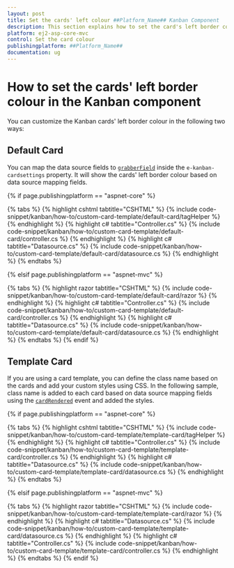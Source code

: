 ```yaml
---
layout: post
title: Set the cards' left colour ##Platform_Name## Kanban Component
description: This section explains how to set the card's left border colour in Syncfusion ##Platform_Name## Kanban component of Syncfusion Essential JS 2 and more.
platform: ej2-asp-core-mvc
control: Set the card colour
publishingplatform: ##Platform_Name##
documentation: ug
---
```


# How to set the cards' left border colour in the Kanban component

You can customize the Kanban cards' left border colour in the following two ways:

## Default Card

You can map the data source fields to [`grabberField`](../../api/KanbanCardSettings#grabberfield) inside the `e-kanban-cardsettings` property. It will show the cards' left border colour based on data source mapping fields.

{% if page.publishingplatform == "aspnet-core" %}

{% tabs %}
{% highlight cshtml tabtitle="CSHTML" %}
{% include code-snippet/kanban/how-to/custom-card-template/default-card/tagHelper %}
{% endhighlight %}
{% highlight c# tabtitle="Controller.cs" %}
{% include code-snippet/kanban/how-to/custom-card-template/default-card/controller.cs %}
{% endhighlight %}
{% highlight c# tabtitle="Datasource.cs" %}
{% include code-snippet/kanban/how-to/custom-card-template/default-card/datasource.cs %}
{% endhighlight %}
{% endtabs %}

{% elsif page.publishingplatform == "aspnet-mvc" %}

{% tabs %}
{% highlight razor tabtitle="CSHTML" %}
{% include code-snippet/kanban/how-to/custom-card-template/default-card/razor %}
{% endhighlight %}
{% highlight c# tabtitle="Controller.cs" %}
{% include code-snippet/kanban/how-to/custom-card-template/default-card/controller.cs %}
{% endhighlight %}
{% highlight c# tabtitle="Datasource.cs" %}
{% include code-snippet/kanban/how-to/custom-card-template/default-card/datasource.cs %}
{% endhighlight %}
{% endtabs %}
{% endif %}

## Template Card

If you are using a card template, you can define the class name based on the cards and add your custom styles using CSS. In the following sample, class name is added to each card based on data source mapping fields using the [`cardRendered`](../../api/kanban#cardrendered) event and added the styles.

{% if page.publishingplatform == "aspnet-core" %}

{% tabs %}
{% highlight cshtml tabtitle="CSHTML" %}
{% include code-snippet/kanban/how-to/custom-card-template/template-card/tagHelper %}
{% endhighlight %}
{% highlight c# tabtitle="Controller.cs" %}
{% include code-snippet/kanban/how-to/custom-card-template/template-card/controller.cs %}
{% endhighlight %}
{% highlight c# tabtitle="Datasource.cs" %}
{% include code-snippet/kanban/how-to/custom-card-template/template-card/datasource.cs %}
{% endhighlight %}
{% endtabs %}

{% elsif page.publishingplatform == "aspnet-mvc" %}

{% tabs %}
{% highlight razor tabtitle="CSHTML" %}
{% include code-snippet/kanban/how-to/custom-card-template/template-card/razor %}
{% endhighlight %}
{% highlight c# tabtitle="Datasource.cs" %}
{% include code-snippet/kanban/how-to/custom-card-template/template-card/datasource.cs %}
{% endhighlight %}
{% highlight c# tabtitle="Controller.cs" %}
{% include code-snippet/kanban/how-to/custom-card-template/template-card/controller.cs %}
{% endhighlight %}
{% endtabs %}
{% endif %}